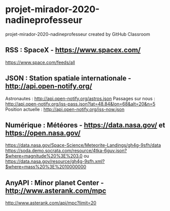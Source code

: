 # projet-mirador-2020-nadineprofesseur
projet-mirador-2020-nadineprofesseur created by GitHub Classroom


## RSS : SpaceX - https://www.spacex.com/

https://www.space.com/feeds/all

## JSON : Station spatiale internationale - http://api.open-notify.org/

Astronautes : http://api.open-notify.org/astros.json 
Passages sur nous : http://api.open-notify.org/iss-pass.json?lat=48.84&lon=68&alt=20&n=5
Position actuelle : http://api.open-notify.org/iss-now.json

## Numérique : Météores - https://data.nasa.gov/ et https://open.nasa.gov/

https://data.nasa.gov/Space-Science/Meteorite-Landings/gh4g-9sfh/data
https://soda.demo.socrata.com/resource/4tka-6guv.json?$where=magnitude%20%3E%203.0 
ou
https://data.nasa.gov/resource/gh4g-9sfh.xml?$where=mass%20%3E%2010000000 

## AnyAPI : Minor planet Center - http://www.asterank.com/mpc 

http://www.asterank.com/api/mpc?limit=20
